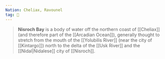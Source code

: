 ```yaml
---
Nation: Cheliax, Ravounel
tag: 🌊
---
```

> **Nisroch Bay** is a body of water off the northern coast of [[Cheliax]] (and therefore part of the [[Arcadian Ocean]]), generally thought to stretch from the mouth of the [[Yolubilis River]] (near the city of [[Kintargo]]) north to the delta of the [[Usk River]] and the [[Nidal|Nidalese]] city of [[Nisroch]].








